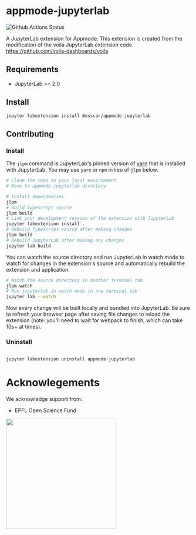 # appmode-jupyterlab

![Github Actions Status](https://github.com/osscar-org/appmode-jupyterlab/workflows/Build/badge.svg)

A JupyterLab extension for Appmode. This extension is created from the modification of the voila JupyterLab extension code.
https://github.com/voila-dashboards/voila



## Requirements

* JupyterLab >= 2.0

## Install

```bash
jupyter labextension install @osscar/appmode-jupyterlab
```

## Contributing

### Install

The `jlpm` command is JupyterLab's pinned version of
[yarn](https://yarnpkg.com/) that is installed with JupyterLab. You may use
`yarn` or `npm` in lieu of `jlpm` below.

```bash
# Clone the repo to your local environment
# Move to appmode-jupyterlab directory

# Install dependencies
jlpm
# Build Typescript source
jlpm build
# Link your development version of the extension with JupyterLab
jupyter labextension install .
# Rebuild Typescript source after making changes
jlpm build
# Rebuild JupyterLab after making any changes
jupyter lab build
```

You can watch the source directory and run JupyterLab in watch mode to watch for changes in the extension's source and automatically rebuild the extension and application.

```bash
# Watch the source directory in another terminal tab
jlpm watch
# Run jupyterlab in watch mode in one terminal tab
jupyter lab --watch
```

Now every change will be built locally and bundled into JupyterLab. Be sure to refresh your browser page after saving file changes to reload the extension (note: you'll need to wait for webpack to finish, which can take 10s+ at times).

### Uninstall

```bash

jupyter labextension uninstall appmode-jupyterlab
```
# Acknowlegements

We acknowledge support from:
* EPFL Open Science Fund

<img src='./OSSCAR-logo.png' width='300'>
